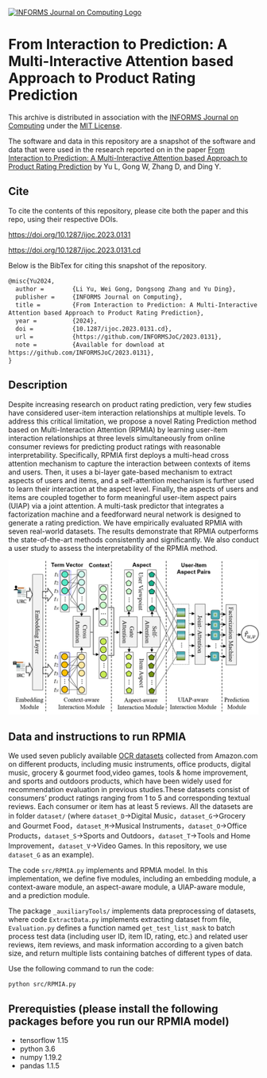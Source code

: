 [![INFORMS Journal on Computing Logo](https://INFORMSJoC.github.io/logos/INFORMS_Journal_on_Computing_Header.jpg)](https://pubsonline.informs.org/journal/ijoc)

# From Interaction to Prediction: A Multi-Interactive Attention based Approach to Product Rating Prediction

This archive is distributed in association with the [INFORMS Journal on
Computing](https://pubsonline.informs.org/journal/ijoc) under the [MIT License](LICENSE).

The software and data in this repository are a snapshot of the software and data
that were used in the research reported on in the paper 
[From Interaction to Prediction: A Multi-Interactive Attention based Approach to Product Rating Prediction](https://doi.org/10.1287/ijoc.2023.0131) by Yu L, Gong W, Zhang D, and Ding Y. 


## Cite

To cite the contents of this repository, please cite both the paper and this repo, using their respective DOIs.

https://doi.org/10.1287/ijoc.2023.0131

https://doi.org/10.1287/ijoc.2023.0131.cd

Below is the BibTex for citing this snapshot of the repository.

```
@misc{Yu2024,
  author =        {Li Yu, Wei Gong, Dongsong Zhang and Yu Ding},
  publisher =     {INFORMS Journal on Computing},
  title =         {From Interaction to Prediction: A Multi-Interactive Attention based Approach to Product Rating Prediction},
  year =          {2024},
  doi =           {10.1287/ijoc.2023.0131.cd},
  url =           {https://github.com/INFORMSJoC/2023.0131},
  note =          {Available for download at https://github.com/INFORMSJoC/2023.0131},
}  
```

## Description
Despite increasing research on product rating prediction, very few studies have considered user-item interaction relationships at multiple levels. To address this critical limitation, we propose a novel Rating Prediction method based on Multi-Interaction Attention (RPMIA) by learning user-item interaction relationships at three levels simultaneously from online consumer reviews for predicting product ratings with reasonable interpretability. Specifically, RPMIA first deploys a multi-head cross attention mechanism to capture the interaction between contexts of items and users. Then, it uses a bi-layer gate-based mechanism to extract aspects of users and items, and a self-attention mechanism is further used to learn their interaction at the aspect level.
Finally, the aspects of users and items are coupled together to form meaningful user-item aspect pairs (UIAP) via a joint attention. A multi-task predictor that integrates a factorization machine and a feedforward neural network is designed to generate a rating prediction. We have empirically evaluated RPMIA with seven real-world datasets. The results demonstrate that RPMIA outperforms the state-of-the-art methods consistently and significantly. We also conduct a user study to assess the interpretability of the RPMIA method.

<img width="841" alt="" src="figs/model.png">

## Data and instructions to run RPMIA

We used seven publicly available [OCR datasets](http://jmcauley.ucsd.edu/data/amazon/) collected from Amazon.com on different products, including music instruments, office products, digital music, grocery & gourmet food,video games, tools & home improvement, and sports and outdoors products, which have been widely used for recommendation evaluation in previous studies.These datasets consist of consumers’ product ratings ranging from 1 to 5 and corresponding textual reviews. Each consumer or item has at least 5 reviews. All the datasets are in folder `dataset/` (where `dataset_D`->Digital Music，`dataset_G`->Grocery and Gourmet Food，`dataset_M`->Musical Instruments，`dataset_O`->Office Products，`dataset_S`->Sports and Outdoors，`dataset_T`->Tools and Home Improvement，`dataset_V`->Video Games. In this repository, we use `dataset_G` as an example).

The code `src/RPMIA.py` implements and RPMIA model. In this implementation, we define five modules, including an embedding module, a context-aware module, an aspect-aware module, a UIAP-aware module, and a prediction module.

The package `_auxiliaryTools/` implements data preprocessing of datasets, where code `ExtractData.py` implements extracting dataset from file, `Evaluation.py` defines a function named `get_test_list_mask` to batch process test data (including user ID, item ID, rating, etc.) and related user reviews, item reviews, and mask information according to a given batch size, and return multiple lists containing batches of different types of data. 

Use the following command to run the code:
```
python src/RPMIA.py
```


## Prerequisties (please install the following packages before you run our RPMIA model)
- tensorflow 1.15
- python 3.6
- numpy 1.19.2
- pandas 1.1.5